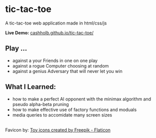 # tic-tac-toe
A tic-tac-toe web application made in html/css/js

**Live Demo:** [cashholb.github.io/tic-tac-toe/](https://cashholb.github.io/tic-tac-toe/)

## Play ...
- against a your Friends in one on one play
- against a rogue Computer choosing at random
- against a genius Adversary that will never let you win


## What I Learned:
- how to make a perfect AI opponent with the minimax algorithm and pseudo alpha-beta pruning
- how to make effective use of factory functions and moduals
- media queries to accomidate many screen sizes



<br>Favicon by: <a href="https://www.flaticon.com/free-icons/toy" title="toy icons">Toy icons created by Freepik - Flaticon</a>